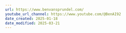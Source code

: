 ```yaml
---
url: https://www.benvansprundel.com/
youtube_url_channel: https://www.youtube.com/@BenAI92
date_created: 2025-01-18
date_modified: 2025-03-21
---
```

